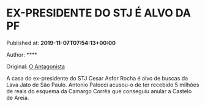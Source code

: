 
# EX-PRESIDENTE DO STJ É ALVO DA PF

Published at: **2019-11-07T07:54:13+00:00**

Author: ****

Original: [O Antagonista](https://www.oantagonista.com/brasil/ex-presidente-do-stj-e-alvo-da-pf/)

A casa do ex-presidente do STJ Cesar Asfor Rocha é alvo de buscas da Lava Jato de São Paulo.
Antonio Palocci acusou-o de ter recebido 5 milhões de reais do esquema da Camargo Corrêa que conseguiu anular a Castelo de Areia.
 
